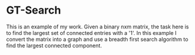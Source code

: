 # GT-Search
This is an example of my work.  Given a binary nxm matrix, the task here is to find the largest set of connected entries with a '1'. In this example I convert the matrix into a graph and use a breadth first search algorithm to find the largest connected component.



